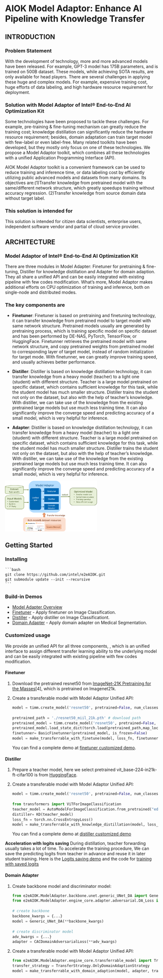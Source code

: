 # AIOK Model Adaptor: Enhance AI Pipeline with Knowledge Transfer
## INTRODUCTION 
### Problem Statement

With the development of technology, more and more advanced models have been released. For example, GPT-3 model has 175B parameters, and is trained on 500B dataset. These models, while achieving SOTA results, are only available for head players. There are several challenges in applying these huge and complex models. For example, expensive training cost, huge efforts of data labeling, and high hardware resource requirement for deployment. 

### Solution with Model Adaptor of Intel® End-to-End AI Optimization Kit
Some technologies have been proposed to tackle these challenges. For example, pre-training & fine-tuning mechanism can greatly reduce the training cost; knowledge distillation can significantly reduce the hardware resource requirement; besides, domain adaptation can train target model with few-label or even label-free. Many related toolkits have been developed, but they mostly only focus on one of these technologies. We propose a Model Adaptor toolkit, which combines all these technologies with a unified Application Programming Interface (API). 

AIOK Model Adaptor toolkit is a convenient framework can be used to reduce training and inference time,  or data labeling cost by efficiently utilizing public advanced models and datasets from many domains. Its objectives are:(1)Transfer knowledge from pretrained model with the same/different network structure, which greatly speedups training without accuracy regression. (2)Transfer knowledge from source domain data without target label.

### This solution is intended for
This solution is intended for citizen data scientists, enterprise users, independent software vendor and partial of cloud service provider.

## ARCHITECTURE 
### Model Adaptor of Intel® End-to-End AI Optimization Kit
There are three modules in Model Adapter: Finetuner for pretraining & fine-tuning, Distiller for knowledge distillation and Adapter for domain adaption. They all share a unified API and can be easily integrated with existing pipeline with few codes modification. What’s more, Model Adaptor makes additional efforts on CPU optimization of training and inference, both on single-node and distributed modes.

### The key components are

- **Finetuner**: Finetuner is based on pretraining and finetuning technology, it can transfer knowledge from pretrained model to target model with same network structure. Pretrained models usually are generated by pretraining process, which is training specific model on specific dataset and has been performed by DE-NAS, PyTorch, TensorFlow, or HuggingFace. Finetunner retrieves the pretrained model with same network structure, and copy pretrained weights from pretrained model to corresponding layer of target model, instead of random initialization for target mode. With finetunner, we can greatly improve training speed, and usually achieves better performance.

- **Distiller**: Distiller is based on knowledge distillation technology, it can transfer knowledge from a heavy model (teacher) to a light one (student) with different structure. Teacher is a large model pretrained on specific dataset, which contains sufficient knowledge for this task, while the student model has much smaller structure. Distiller trains the student not only on the dataset, but also with the help of teacher’s knowledge. With distiller, we can take use of the knowledge from the existing pretrained large models but use much less training time. It can also significantly improve the converge speed and predicting accuracy of a small model, which is very helpful for inference.

- **Adapter**: Distiller is based on knowledge distillation technology, it can transfer knowledge from a heavy model (teacher) to a light one (student) with different structure. Teacher is a large model pretrained on specific dataset, which contains sufficient knowledge for this task, while the student model has much smaller structure. Distiller trains the student not only on the dataset, but also with the help of teacher’s knowledge. With distiller, we can take use of the knowledge from the existing pretrained large models but use much less training time. It can also significantly improve the converge speed and predicting accuracy of a small model, which is very helpful for inference.

<img src="./doc/overview.png" width="60%">


## Getting Started 

### Installing
    ```bash
    git clone https://github.com/intel/e2eAIOK.git
    git submodule update --init --recursive
    ```

### Build-in Demos
- [Model Adapter Overview](../../demo/ma/Model_Adapter_Summary.ipynb) 
- [Finetuner](../../demo/ma/finetuner/Model_Adapter_Finetuner_buildin_resnet50_CIFAR100.ipynb) - Apply finetuner on Image Classification.
- [Distiller](../../demo/ma/distiller/Model_Adapter_Distiller_buildin_resnet18_CIFAR100.ipynb) - Apply distiller on Image Classificationt.
- [Domain Adapter](../../demo/ma/adapter/Model_Adapter_Domain_Adapter_buildin_Unet_KITS19.ipynb) - Apply domain adapter on Medical Segmentation.
 
### Customized usage

 We provide an unified API for all three components, , which is an unified interface to assign different transfer learning ability to the underlying model and can be easily integrated with existing pipeline with few codes modification.

#### Finetuner

1. Download the pretrained resnet50 from [ImageNet-21K Pretraining for the Masses](https://miil-public-eu.oss-eu-central-1.aliyuncs.com/model-zoo/ImageNet_21K_P/models/resnet50_miil_21k.pth)[4], which is pretrained on Imagenet21k.

2. Create a transferable model with Model Adaptor Unified API:
    ```python
    model = timm.create_model('resnet50', pretrained=False, num_classes=100)

    pretrained_path = './resnet50_miil_21k.pth' # download path
    pretrained_model = timm.create_model('resnet50', pretrained=False, num_classes=11221)
    pretrained_model.load_state_dict(torch.load(pretrained_path,map_location=device)["state_dict"], strict=True)
    finetunner= BasicFinetunner(pretrained_model, is_frozen=False)
    model = make_transferrable_with_finetune(model, loss_fn, finetunner)
    ```
    You can find a complete demo at [finetuner customized demo](../../demo/ma/finetuner/Model_Adapter_Finetuner_customized_resnet50_CIFAR100.ipynb).

#### Distiller

1. Prepare a teacher model, here we select pretrained vit_base-224-in21k-ft-cifar100 is from [HuggingFace](https://huggingface.co/edumunozsala/vit_base-224-in21k-ft-cifar100).

2. Create a transferable model with Model Adaptor Unified API:
   ```python
   model = timm.create_model('resnet50', pretrained=False, num_classes=100)

   from transformers import ViTForImageClassification
   teacher_model = AutoModelForImageClassification.from_pretrained("edumunozsala/vit_base-224-in21k-ft-cifar100")
   distiller= KD(teacher_model)
   loss_fn = torch.nn.CrossEntropyLoss()
   model = make_transferrable_with_knowledge_distillation(model, loss_fn, distiller)
   ```
   
   You can find a complete demo at [distiller customized demo](../../demo/ma/distiller/Model_Adapter_Distiller_customized_resnet18_CIFAR100.ipynb)

**Acceleration with logits saving**
During distillation, teacher forwarding usually takes a lot of time. To accelerate the training procedure, We can save the predicting logits from teacher in advance and reuse it in later student training. Here is the [Logits saving demo](../../demo/ma/distiller/Model_Adapter_Distiller_customized_resnet18_CIFAR100_save_logits.ipynb) and the code for [training with saved logits](../../demo/ma/distiller/Model_Adapter_Distiller_customized_resnet18_CIFAR100_train_with_logits.ipynb)

#### Domain Adapter

1. Create backbone model and discriminator model:
   ```python
   from e2eAIOK.ModelAdapter.backbone.unet.generic_UNet_DA import Generic_UNet_DA
   from e2eAIOK.ModelAdapter.engine_core.adapter.adversarial.DA_Loss import CACDomainAdversarialLoss

   # create backbone
   backbone_kwargs = {...}
   model = Generic_UNet_DA(**backbone_kwargs)

   # create discriminator model
   adv_kwargs = {...}
   adapter = CACDomainAdversarialLoss(**adv_kwargs)
   ```
2. Create a transferable model with Model Adaptor Unified API:
   ```python
   from e2eAIOK.ModelAdapter.engine_core.transferrable_model import TransferStrategy
   transfer_strategy = TransferStrategy.OnlyDomainAdaptionStrategy
   model = make_transferrable_with_domain_adaption(model, adapter, transfer_strategy,...)
   ```
